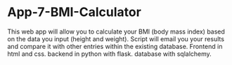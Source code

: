 # App-7-BMI-Calculator
This web app will allow you to calculate your BMI (body mass index) based on the data you input (height and weight).
Script will email you your results and compare it with other entries within the existing database.
Frontend in html and css. backend in python with flask. database with sqlalchemy.

